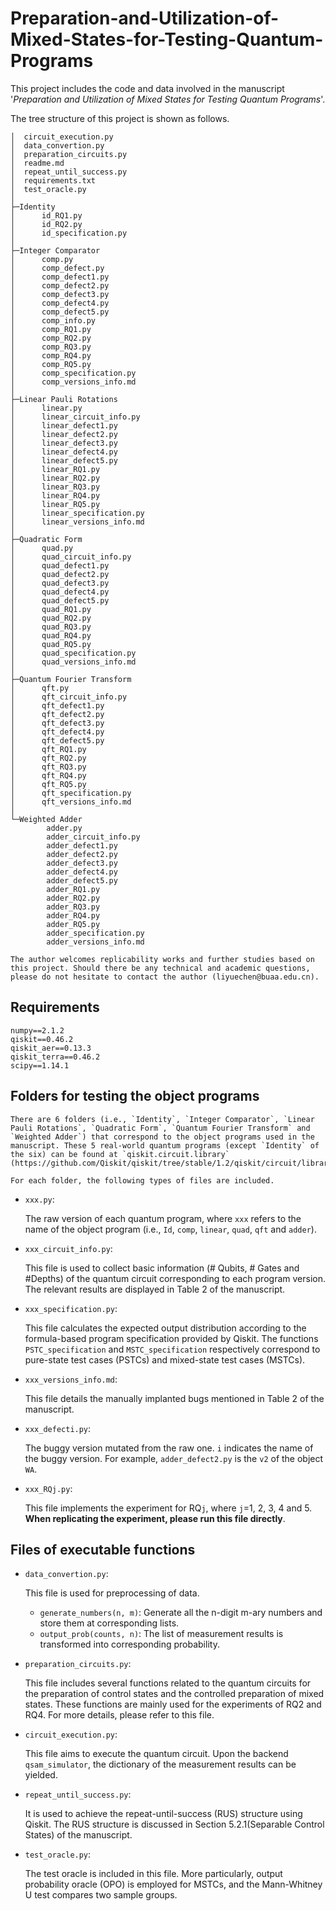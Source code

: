 # Preparation-and-Utilization-of-Mixed-States-for-Testing-Quantum-Programs
This project includes the code and data involved in the manuscript '*Preparation and Utilization of Mixed States for Testing Quantum Programs*'. 

The tree structure of this project is shown as follows.

```
│  circuit_execution.py
│  data_convertion.py
│  preparation_circuits.py
│  readme.md
│  repeat_until_success.py
│  requirements.txt
│  test_oracle.py
│
├─Identity
│      id_RQ1.py
│      id_RQ2.py
│      id_specification.py
│
├─Integer Comparator
│      comp.py
│      comp_defect.py
│      comp_defect1.py
│      comp_defect2.py
│      comp_defect3.py
│      comp_defect4.py
│      comp_defect5.py
│      comp_info.py
│      comp_RQ1.py
│      comp_RQ2.py
│      comp_RQ3.py
│      comp_RQ4.py
│      comp_RQ5.py
│      comp_specification.py
│      comp_versions_info.md
│
├─Linear Pauli Rotations
│      linear.py
│      linear_circuit_info.py
│      linear_defect1.py
│      linear_defect2.py
│      linear_defect3.py
│      linear_defect4.py
│      linear_defect5.py
│      linear_RQ1.py
│      linear_RQ2.py
│      linear_RQ3.py
│      linear_RQ4.py
│      linear_RQ5.py
│      linear_specification.py
│      linear_versions_info.md
│
├─Quadratic Form
│      quad.py
│      quad_circuit_info.py
│      quad_defect1.py
│      quad_defect2.py
│      quad_defect3.py
│      quad_defect4.py
│      quad_defect5.py
│      quad_RQ1.py
│      quad_RQ2.py
│      quad_RQ3.py
│      quad_RQ4.py
│      quad_RQ5.py
│      quad_specification.py
│      quad_versions_info.md
│
├─Quantum Fourier Transform
│      qft.py
│      qft_circuit_info.py
│      qft_defect1.py
│      qft_defect2.py
│      qft_defect3.py
│      qft_defect4.py
│      qft_defect5.py
│      qft_RQ1.py
│      qft_RQ2.py
│      qft_RQ3.py
│      qft_RQ4.py
│      qft_RQ5.py
│      qft_specification.py
│      qft_versions_info.md
│
└─Weighted Adder
        adder.py
        adder_circuit_info.py
        adder_defect1.py
        adder_defect2.py
        adder_defect3.py
        adder_defect4.py
        adder_defect5.py
        adder_RQ1.py
        adder_RQ2.py
        adder_RQ3.py
        adder_RQ4.py
        adder_RQ5.py
        adder_specification.py
        adder_versions_info.md
```

    ​The author welcomes replicability works and further studies based on this project. Should there be any technical and academic questions, please do not hesitate to contact the author (liyuechen@buaa.edu.cn).

## Requirements

```
numpy==2.1.2
qiskit==0.46.2
qiskit_aer==0.13.3
qiskit_terra==0.46.2
scipy==1.14.1
```

## Folders for testing the object programs

    ​There are 6 folders (i.e., `Identity`, `Integer Comparator`, `Linear Pauli Rotations`, `Quadratic Form`, `Quantum Fourier Transform` and `Weighted Adder`) that correspond to the object programs used in the manuscript. These 5 real-world quantum programs (except `Identity` of the six) can be found at `qiskit.circuit.library` (https://github.com/Qiskit/qiskit/tree/stable/1.2/qiskit/circuit/library).

    ​For each folder, the following types of files are included.

+ `xxx.py`:

  The raw version of each quantum program,  where `xxx` refers to the name of the object program (i.e., `Id`, `comp`, `linear`, `quad`, `qft` and `adder`).  

+ `xxx_circuit_info.py`:

  This file is used to collect basic information (# Qubits, # Gates and #Depths) of the quantum circuit corresponding to each program version. The relevant results are displayed in Table 2 of the manuscript.

+ `xxx_specification.py`:

  This file calculates the expected output distribution according to the formula-based program specification provided by Qiskit. The functions `PSTC_specification` and `MSTC_specification` respectively correspond to pure-state test cases (PSTCs) and mixed-state test cases (MSTCs).

+ `xxx_versions_info.md`:

  This file details the manually implanted bugs mentioned in Table 2 of the manuscript.

+ `xxx_defecti.py`:

  The buggy version mutated from the raw one. `i` indicates the name of the buggy version. For example, `adder_defect2.py` is the `v2` of the object `WA`.

+ `xxx_RQj.py`:

  This file implements the experiment for RQ`j`, where `j`=1, 2, 3, 4 and 5. **When replicating the experiment, please run this file directly**.

## Files of executable functions

+ `data_convertion.py`:

  This file is used for preprocessing of data.

  + `generate_numbers(n, m)`:  Generate all the n-digit m-ary numbers and store them at corresponding lists.
  + `output_prob(counts, n)`: The list of measurement results is transformed into corresponding probability.

+ `preparation_circuits.py`: 

  This file includes several functions related to the quantum circuits for the preparation of control states and the controlled preparation of mixed states. These functions are mainly used for the experiments of RQ2 and RQ4. For more details, please refer to this file.

+ `circuit_execution.py`:

  This file aims to execute the quantum circuit. Upon the backend `qsam_simulator`, the dictionary of the measurement results can be yielded.

+ `repeat_until_success.py`:

  It is used to achieve the repeat-until-success (RUS) structure using Qiskit. The RUS structure is discussed in Section 5.2.1(Separable Control States) of the manuscript.

+ `test_oracle.py`:

  The test oracle is included in this file. More particularly, output probability oracle (OPO) is employed for MSTCs, and the Mann-Whitney U test compares two sample groups.
